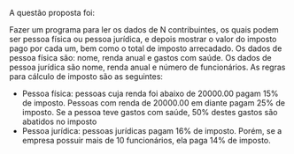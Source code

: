 
A questão proposta foi:

Fazer um programa para ler os dados de N contribuintes, os quais 
podem ser pessoa física ou pessoa jurídica, e depois mostrar o valor do imposto pago por cada um,
bem como o total de imposto arrecadado.
Os dados de pessoa física são: nome, renda anual e gastos com saúde. Os dados de pessoa jurídica
são nome, renda anual e número de funcionários. As regras para cálculo de imposto são as
seguintes:
 - Pessoa física: pessoas cuja renda foi abaixo de 20000.00 pagam 15% de imposto. Pessoas com
renda de 20000.00 em diante pagam 25% de imposto. Se a pessoa teve gastos com saúde, 50%
destes gastos são abatidos no imposto
 - Pessoa jurídica: pessoas jurídicas pagam 16% de imposto. Porém, se a empresa possuir mais de 10
funcionários, ela paga 14% de imposto. 
